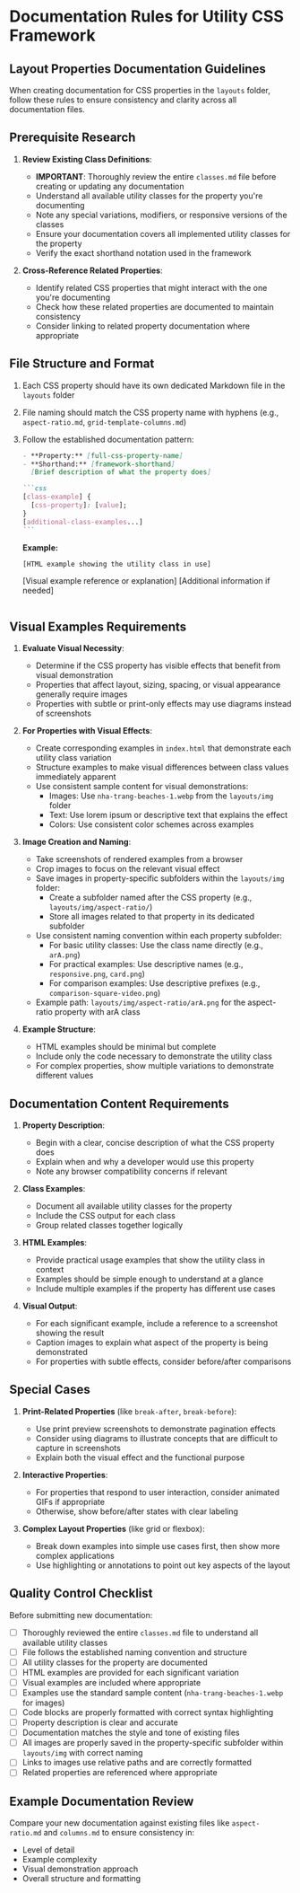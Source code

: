 # Documentation Rules for Utility CSS Framework

## Layout Properties Documentation Guidelines

When creating documentation for CSS properties in the `layouts` folder, follow these rules to ensure consistency and clarity across all documentation files.

## Prerequisite Research

1. **Review Existing Class Definitions**:

   - **IMPORTANT**: Thoroughly review the entire `classes.md` file before creating or updating any documentation
   - Understand all available utility classes for the property you're documenting
   - Note any special variations, modifiers, or responsive versions of the classes
   - Ensure your documentation covers all implemented utility classes for the property
   - Verify the exact shorthand notation used in the framework

2. **Cross-Reference Related Properties**:
   - Identify related CSS properties that might interact with the one you're documenting
   - Check how these related properties are documented to maintain consistency
   - Consider linking to related property documentation where appropriate

## File Structure and Format

1. Each CSS property should have its own dedicated Markdown file in the `layouts` folder
2. File naming should match the CSS property name with hyphens (e.g., `aspect-ratio.md`, `grid-template-columns.md`)
3. Follow the established documentation pattern:

   ````markdown
   - **Property:** [full-css-property-name]
   - **Shorthand:** [framework-shorthand]  
     [Brief description of what the property does]

   ```css
   [class-example] {
     [css-property]: [value];
   }
   [additional-class-examples...]
   ```
   ````

   **Example:**

   ```html
   [HTML example showing the utility class in use]
   ```

   [Visual example reference or explanation]
   [Additional information if needed]

   ```

   ```

## Visual Examples Requirements

1. **Evaluate Visual Necessity**:

   - Determine if the CSS property has visible effects that benefit from visual demonstration
   - Properties that affect layout, sizing, spacing, or visual appearance generally require images
   - Properties with subtle or print-only effects may use diagrams instead of screenshots

2. **For Properties with Visual Effects**:

   - Create corresponding examples in `index.html` that demonstrate each utility class variation
   - Structure examples to make visual differences between class values immediately apparent
   - Use consistent sample content for visual demonstrations:
     - Images: Use `nha-trang-beaches-1.webp` from the `layouts/img` folder
     - Text: Use lorem ipsum or descriptive text that explains the effect
     - Colors: Use consistent color schemes across examples

3. **Image Creation and Naming**:

   - Take screenshots of rendered examples from a browser
   - Crop images to focus on the relevant visual effect
   - Save images in property-specific subfolders within the `layouts/img` folder:
     - Create a subfolder named after the CSS property (e.g., `layouts/img/aspect-ratio/`)
     - Store all images related to that property in its dedicated subfolder
   - Use consistent naming convention within each property subfolder:
     - For basic utility classes: Use the class name directly (e.g., `arA.png`)
     - For practical examples: Use descriptive names (e.g., `responsive.png`, `card.png`)
     - For comparison examples: Use descriptive prefixes (e.g., `comparison-square-video.png`)
   - Example path: `layouts/img/aspect-ratio/arA.png` for the aspect-ratio property with arA class

4. **Example Structure**:
   - HTML examples should be minimal but complete
   - Include only the code necessary to demonstrate the utility class
   - For complex properties, show multiple variations to demonstrate different values

## Documentation Content Requirements

1. **Property Description**:

   - Begin with a clear, concise description of what the CSS property does
   - Explain when and why a developer would use this property
   - Note any browser compatibility concerns if relevant

2. **Class Examples**:

   - Document all available utility classes for the property
   - Include the CSS output for each class
   - Group related classes together logically

3. **HTML Examples**:

   - Provide practical usage examples that show the utility class in context
   - Examples should be simple enough to understand at a glance
   - Include multiple examples if the property has different use cases

4. **Visual Output**:
   - For each significant example, include a reference to a screenshot showing the result
   - Caption images to explain what aspect of the property is being demonstrated
   - For properties with subtle effects, consider before/after comparisons

## Special Cases

1. **Print-Related Properties** (like `break-after`, `break-before`):

   - Use print preview screenshots to demonstrate pagination effects
   - Consider using diagrams to illustrate concepts that are difficult to capture in screenshots
   - Explain both the visual effect and the functional purpose

2. **Interactive Properties**:

   - For properties that respond to user interaction, consider animated GIFs if appropriate
   - Otherwise, show before/after states with clear labeling

3. **Complex Layout Properties** (like grid or flexbox):
   - Break down examples into simple use cases first, then show more complex applications
   - Use highlighting or annotations to point out key aspects of the layout

## Quality Control Checklist

Before submitting new documentation:

- [ ] Thoroughly reviewed the entire `classes.md` file to understand all available utility classes
- [ ] File follows the established naming convention and structure
- [ ] All utility classes for the property are documented
- [ ] HTML examples are provided for each significant variation
- [ ] Visual examples are included where appropriate
- [ ] Examples use the standard sample content (`nha-trang-beaches-1.webp` for images)
- [ ] Code blocks are properly formatted with correct syntax highlighting
- [ ] Property description is clear and accurate
- [ ] Documentation matches the style and tone of existing files
- [ ] All images are properly saved in the property-specific subfolder within `layouts/img` with correct naming
- [ ] Links to images use relative paths and are correctly formatted
- [ ] Related properties are referenced where appropriate

## Example Documentation Review

Compare your new documentation against existing files like `aspect-ratio.md` and `columns.md` to ensure consistency in:

- Level of detail
- Example complexity
- Visual demonstration approach
- Overall structure and formatting
